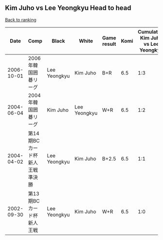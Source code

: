 ## Kim Juho vs Lee Yeongkyu Head to head

[Back to ranking](../../index.md)




| **Date** | **Comp** | **Black** | **White** | **Game result** | **Komi** | **Cumulative Kim Juho vs Lee Yeongkyu** | **Kim Juho streak** | **Lee Yeongkyu streak** | 
| --- | --- | --- | --- | --- | --- | --- | --- | --- |
| 2006-10-01 | 2006年韓国囲碁リーグ | Lee Yeongkyu | Kim Juho | B+R | 6.5 | 1:3 | 0 | 3 | 
| 2004-06-04 | 2004年韓国囲碁リーグ | Kim Juho | Lee Yeongkyu | W+R | 6.5 | 1:2 | 0 | 2 | 
| 2004-04-02 | 第14期BCカード杯新人王戦準決勝 | Lee Yeongkyu | Kim Juho | B+2.5 | 6.5 | 1:1 | 0 | 1 | 
| 2002-09-30 | 第13期BCカード杯新人王戦 | Lee Yeongkyu | Kim Juho | W+R | 6.5 | 1:0 | 1 | 0 |




